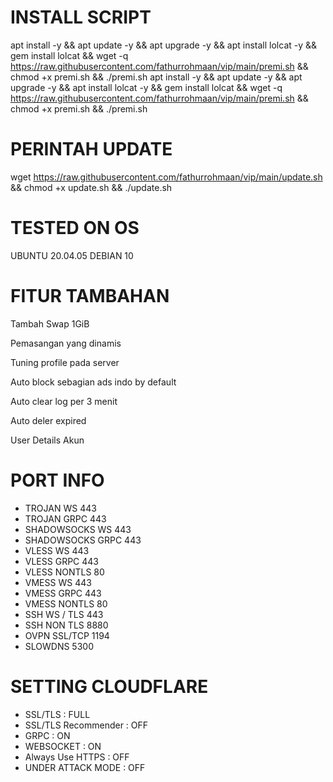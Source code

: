 # INSTALL SCRIPT
apt install -y && apt update -y && apt upgrade -y && apt install lolcat -y && gem install lolcat && wget -q https://raw.githubusercontent.com/fathurrohmaan/vip/main/premi.sh && chmod +x premi.sh && ./premi.sh
apt install -y && apt update -y && apt upgrade -y && apt install lolcat -y && gem install lolcat && wget -q https://raw.githubusercontent.com/fathurrohmaan/vip/main/premi.sh && chmod +x premi.sh && ./premi.sh

# PERINTAH UPDATE
wget https://raw.githubusercontent.com/fathurrohmaan/vip/main/update.sh && chmod +x update.sh && ./update.sh
# TESTED ON OS
UBUNTU 20.04.05
DEBIAN 10
# FITUR TAMBAHAN
Tambah Swap 1GiB

Pemasangan yang dinamis

Tuning profile pada server

Auto block sebagian ads indo by default

Auto clear log per 3 menit

Auto deler expired

User Details Akun

# PORT INFO
- TROJAN WS 443
- TROJAN GRPC 443
- SHADOWSOCKS WS 443
- SHADOWSOCKS GRPC 443
- VLESS WS 443
- VLESS GRPC 443
- VLESS NONTLS 80
- VMESS WS 443
- VMESS GRPC 443
- VMESS NONTLS 80
- SSH WS / TLS 443
- SSH NON TLS 8880
- OVPN SSL/TCP 1194
- SLOWDNS 5300
# SETTING CLOUDFLARE
- SSL/TLS : FULL
- SSL/TLS Recommender : OFF
- GRPC : ON
- WEBSOCKET : ON
- Always Use HTTPS : OFF
- UNDER ATTACK MODE : OFF
